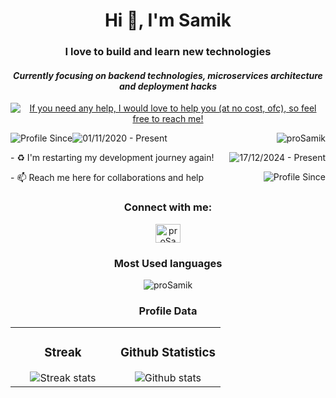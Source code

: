 <div align="center">
    
# Hi 👋, I'm Samik
### **I love to build and learn new technologies**
#### *Currently focusing on backend technologies, microservices architecture and deployment hacks*
<p>
<a href="https://linkedin.com/in/proSamik"><img src="https://img.shields.io/badge/If_you_need_any_help,_I_would_love_to_help_you_(at_no_cost,_ofc),_so_feel_free_to_reach_me!-black" alt="If you need any help, I would love to help you (at no cost, ofc), so feel free to reach me!" /></a>
</p>

    
</div>

<!-- About me -->
<p>
<img src="https://img.shields.io/badge/Profile%20Since-red" alt="Profile Since" /><img src="https://img.shields.io/badge/01--Nov--2020-grey" alt="01/11/2020 - Present" /> <img align="right" src="https://komarev.com/ghpvc/?username=proSamik&label=Profile%20views&color=2363F7&style=flat" alt="proSamik" />
</p>

<p>
- ♻️ I'm restarting my development journey again! <img align="right" src="https://img.shields.io/badge/17--Dec--2024-Present-red" alt="17/12/2024 - Present" />
</p>

<p>
- 📫 Reach me here for collaborations and help <a href="mailto:dev.samikc@gmail.com"><img align="right" src="https://img.shields.io/badge/dev.samikc@gmail.com-red" alt="Profile Since" /></a>
</p>


<!-- Social Media Links -->

<h3 align="center">Connect with me:</h3>
<p align="center">
<a href="https://linkedin.com/in/proSamik" target="blank">
  <img align="center" src="https://raw.githubusercontent.com/rahuldkjain/github-profile-readme-generator/master/src/images/icons/Social/linked-in-alt.svg" alt="proSamik" height="30" width="40" />
  </a>
</p>

<!-- Most Used languages -->
<div align="center">
  
### Most Used languages
<p><img align="center" src="https://github-readme-stats.vercel.app/api/top-langs?username=proSamik&theme=react&show_icons=true&locale=en&layout=compact" alt="proSamik" /></p>
</div>

<div align="center">
  
### Profile Data
<table width="100%" border="0" style="border: none">
  <tr style="border: none">
    <td width="50%" align="center" style="border: none">
      <h3>Streak</h3>
      <img src="https://github-readme-streak-stats.herokuapp.com/?user=proSamik&theme=dark&hide_border=true" alt="Streak stats" />
    </td>
    <td width="50%" align="center" style="border: none">
      <h3>Github Statistics</h3>
      <img src="https://github-readme-stats.vercel.app/api?username=proSamik&theme=react&show_icons=true&locale=en" alt="Github stats" />
    </td>
  </tr>
</table>
</div>


<!-- Trophy 
<hr/>

<div align="center">
  <a align="center" href="https://github.com/ryo-ma/github-profile-trophy" title="Go to Source">
    <img align="center" width=100% src="https://github-profile-trophy.vercel.app/?username=proSamik&theme=onedark&column=7" alt="proSamik" />
  </a>
</div>
-->
